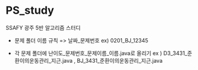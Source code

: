 # PS_study

SSAFY 광주 5반 알고리즘 스터디

- 문제 폴더 이름 규칙 => 날짜_문제번호
ex) 0201_BJ_12345

- 각 문제 폴더에 난이도_문제번호_문제이름_이름.java로 올리기
ex ) D3_3431_준환이의운동관리_지근.java , BJ_3431_준환이의운동관리_지근.java
